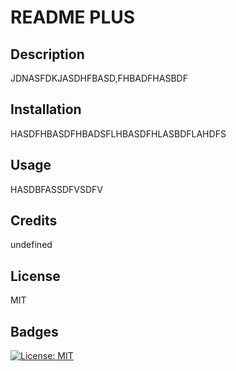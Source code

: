 

# README PLUS

## Description
    
JDNASFDKJASDHFBASD,FHBADFHASBDF

## Installation
    
HASDFHBASDFHBADSFLHBASDFHLASBDFLAHDFS

## Usage

HASDBFASSDFVSDFV

## Credits

undefined

## License

MIT

## Badges

[![License: MIT](https://img.shields.io/badge/License-MIT-yellow.svg)](https://opensource.org/licenses/MIT)
    